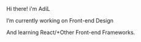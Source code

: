 Hi there!  i'm  ΑdίL


I’m currently working on Front-end Design

And  learning React/+Other Front-end Frameworks.


